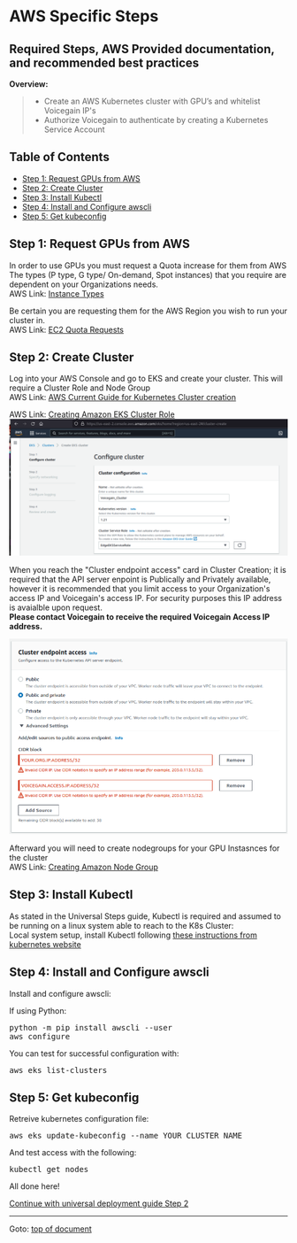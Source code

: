 # <a id="top"></a>AWS Specific Steps
Required Steps, AWS Provided documentation, and recommended best practices
----
**Overview:**
>* Create an AWS Kubernetes cluster with GPU’s and whitelist Voicegain IP's
>* Authorize Voicegain to authenticate by creating a Kubernetes Service Account

## <a id="toc"></a>Table of Contents
- [Step 1: Request GPUs from AWS](#step1)
- [Step 2: Create Cluster](#step2)
- [Step 3: Install Kubectl](#step3)
- [Step 4: Install and Configure awscli](#step4)
- [Step 5: Get kubeconfig](#step5)

## <a id="step1"></a>Step 1: Request GPUs from AWS
In order to use GPUs you must request a Quota increase for them from AWS
The types (P type, G type/ On-demand, Spot instances) that you require are dependent on your Organizations needs.  
AWS Link: [Instance Types](https://aws.amazon.com/ec2/instance-types/)

Be certain you are requesting them for the AWS Region you wish to run your cluster in.  
AWS Link: [EC2 Quota Requests](https://console.aws.amazon.com/servicequotas/home/services/ec2/quotas)

## <a id="step2"></a>Step 2: Create Cluster

Log into your AWS Console and go to EKS and create your cluster. This will require a Cluster Role and Node Group  
AWS Link: [AWS Current Guide for Kubernetes Cluster creation](https://docs.aws.amazon.com/eks/latest/userguide/create-cluster.html)  


AWS Link: [Creating Amazon EKS Cluster Role](https://docs.aws.amazon.com/eks/latest/userguide/service_IAM_role.html#create-service-role)  
![Create Cluster](./AWS-1a.png)

When you reach the "Cluster endpoint access" card in Cluster Creation; it is required that the API server enpoint is Publically and Privately available, 
however it is recommended that you limit access to your Organization's access IP and Voicegain's access IP. For security purposes this IP address is avaialble upon request.  
**Please contact Voicegain to receive the required Voicegain Access IP address.**

![Cluster endpoint access](./AWS-2a.png)

Afterward you will need to create nodegroups for your GPU Instasnces for the cluster  
AWS Link: [Creating Amazon Node Group](https://docs.aws.amazon.com/eks/latest/userguide/create-managed-node-group.html)

## <a id="step3"></a>Step 3: Install Kubectl

As stated in the Universal Steps guide, Kubectl is required and assumed to be running on a linux system able to reach to the K8s Cluster:  
Local system setup, install Kubectl following [these instructions from kubernetes website](https://kubernetes.io/docs/tasks/tools/install-kubectl/)

## <a id="step4"></a>Step 4: Install and Configure awscli

Install and configure awscli:

If using Python: 
<pre>
python -m pip install awscli --user
aws configure
</pre>
You can test for successful configuration with:
<pre>
aws eks list-clusters
</pre>

## <a id="step5"></a>Step 5: Get kubeconfig

Retreive kubernetes configuration file:
<pre>
aws eks update-kubeconfig --name YOUR_CLUSTER_NAME
</pre>
And test access with the following:  
<pre>
kubectl get nodes
</pre>

All done here!

[Continue with universal deployment guide Step 2](./universal-deployment-guide.md#Step2)

---
Goto: [top of document](#top)
